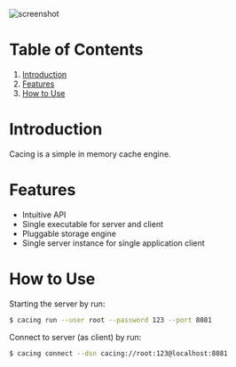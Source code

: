 ![screenshot](https://user-images.githubusercontent.com/16364286/105848033-046e9a80-6011-11eb-9b32-80f6e8ce1838.gif)

# Table of Contents
1. [Introduction](#introduction)
2. [Features](#features)
3. [How to Use](#how-to-use)

# Introduction
Cacing is a simple in memory cache engine.

# Features
* Intuitive API
* Single executable for server and client
* Pluggable storage engine
* Single server instance for single application client

# How to Use
Starting the server by run:
```bash
$ cacing run --user root --password 123 --port 8081
```

Connect to server (as client) by run:
```bash
$ cacing connect --dsn cacing://root:123@localhost:8081
```

